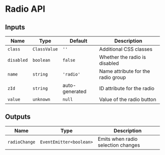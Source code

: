 # Radio API

## Inputs

| Name       | Type         | Default        | Description                        |
| ---------- | ------------ | -------------- | ---------------------------------- |
| `class`    | `ClassValue` | `''`           | Additional CSS classes             |
| `disabled` | `boolean`    | `false`        | Whether the radio is disabled      |
| `name`     | `string`     | `'radio'`      | Name attribute for the radio group |
| `zId`      | `string`     | auto-generated | ID attribute for the radio         |
| `value`    | `unknown`    | `null`         | Value of the radio button          |

## Outputs

| Name          | Type                    | Description                        |
| ------------- | ----------------------- | ---------------------------------- |
| `radioChange` | `EventEmitter<boolean>` | Emits when radio selection changes |
